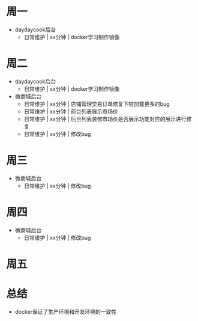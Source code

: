 # 周一
* daydaycook后台
    - 日常维护 | xx分钟 | docker学习制作镜像

# 周二
* daydaycook后台
    - 日常维护 | xx分钟 | docker学习制作镜像
* 微商城后台
    - 日常维护 | xx分钟 | 店铺管理交易订单修复下啦加载更多的bug
    - 日常维护 | xx分钟 | 前台列表展示市场价
    - 日常维护 | xx分钟 | 后台列表装修市场价是否展示功能对应的展示进行修复
    - 日常维护 | xx分钟 | 修改bug

# 周三
* 微商城后台
    - 日常维护 | xx分钟 | 修改bug

# 周四
* 微商城后台
    - 日常维护 | xx分钟 | 修改bug

# 周五

# 总结
* docker保证了生产环境和开发环境的一致性
